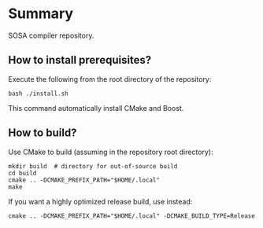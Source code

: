 # Summary

SOSA compiler repository.

## How to install prerequisites?

Execute the following from the root directory of the repository:

    bash ./install.sh

This command automatically install CMake and Boost.

## How to build?

Use CMake to build (assuming in the repository root directory):

    mkdir build  # directory for out-of-source build
    cd build
    cmake .. -DCMAKE_PREFIX_PATH="$HOME/.local"
    make

If you want a highly optimized release build, use instead:

    cmake .. -DCMAKE_PREFIX_PATH="$HOME/.local" -DCMAKE_BUILD_TYPE=Release

